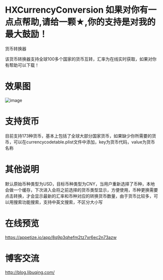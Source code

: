 # HXCurrencyConversion 如果对你有一点点帮助,请给一颗★,你的支持是对我的最大鼓励！
货币转换器

该货币转换器支持全球100多个国家的货币互转，汇率为在线实时获取，如果对你有帮助可以下载！

# 效果图
![image](https://github.com/huangxuan518/HXCurrencyConversion/blob/master/HXCurrencyConversion/xiaoguo.gif)

# 支持货币

目前支持173种货币，基本上包括了全球大部分国家货币，如果缺少你所需要的货币，可以在currencycodetable.plist文件中添加，key为货币代码，value为货币名称

# 其他说明

默认原始币种类型为USD，目标币种类型为CNY，当用户重新选择了币种，本地会做一个缓存，下次进入会将之前选择的货币类型显示，方便使用，币种更换需要点击转换，才会显示最新的汇率和币种对应的转换货币数量，由于货币比较多，可以用搜索功能搜索，支持中英文搜索，不区分大小写

# 在线预览

https://appetize.io/app/8q9p3qhefm2tz7xr6ec2n73azw

# 博客交流

http://blog.libuqing.com/


